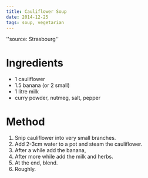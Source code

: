 ```yaml
---
title: Cauliflower Soup
date: 2014-12-25
tags: soup, vegetarian
---
```


''source: Strasbourg''

Ingredients
===========

* 1 cauliflower
* 1.5 banana (or 2 small)
* 1 litre milk
* curry powder, nutmeg, salt, pepper

Method
======

1. Snip cauliflower into very small branches.
2. Add 2-3cm water to a pot and steam the cauliflower.
3. After a while add the banana,
4. After more while add the milk and herbs.
5. At the end, blend. 
6. Roughly.
